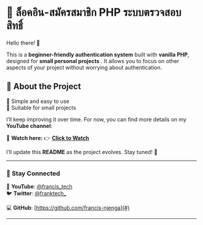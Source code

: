 # 🚀 ล็อคอิน-สมัครสมาชิก PHP ระบบตรวจสอบสิทธิ์

Hello there! 👋  

This is a **beginner-friendly authentication system** built with **vanilla PHP**, designed for **small personal projects** . It allows you to focus on other aspects of your project without worrying about authentication.  

## 📌 About the Project  
🔹 Simple and easy to use  
🔹 Suitable for small projects


I’ll keep improving it over time. For now, you can find more details on my **YouTube channel**:  

🎥 **Watch here:** 👉 [**Click to Watch**](https://youtu.be/58Gfn2jV8-Y)  

I’ll update this **README** as the project evolves. Stay tuned! 🚀  

---

### 🔗 Stay Connected  
📢 **YouTube**: [@francis_tech](#)  
🐦 **Twitter**: [@franktech_](#)  

💻 **GitHub**: [https://github.com/francis-njenga](#)  

---

